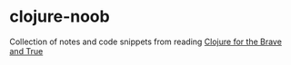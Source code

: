 # clojure-noob

Collection of notes and code snippets from reading [Clojure for the Brave and True](https://www.braveclojure.com/)

